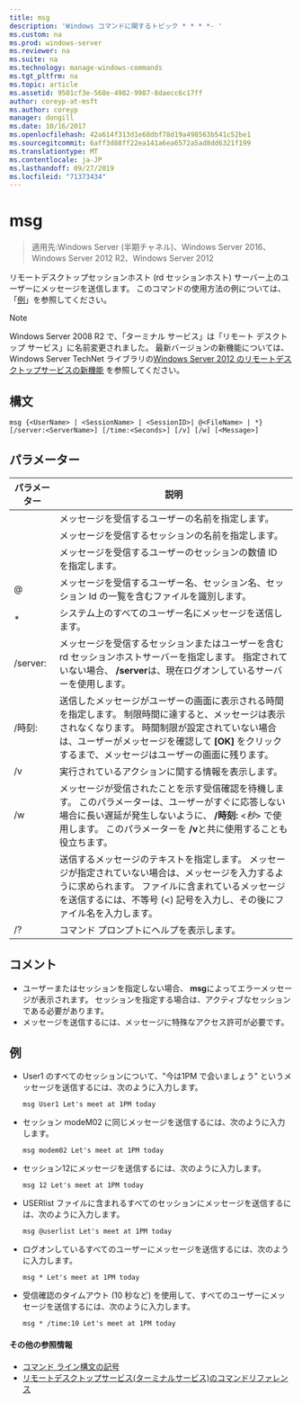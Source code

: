 ```yaml
---
title: msg
description: 'Windows コマンドに関するトピック * * * *- '
ms.custom: na
ms.prod: windows-server
ms.reviewer: na
ms.suite: na
ms.technology: manage-windows-commands
ms.tgt_pltfrm: na
ms.topic: article
ms.assetid: 9501cf3e-568e-4982-9987-8daecc6c17ff
author: coreyp-at-msft
ms.author: coreyp
manager: dongill
ms.date: 10/16/2017
ms.openlocfilehash: 42a614f313d1e68dbf78d19a498563b541c52be1
ms.sourcegitcommit: 6aff3d88ff22ea141a6ea6572a5ad8dd6321f199
ms.translationtype: MT
ms.contentlocale: ja-JP
ms.lasthandoff: 09/27/2019
ms.locfileid: "71373434"
---
```

# <a name="msg"></a>msg

>適用先:Windows Server (半期チャネル)、Windows Server 2016、Windows Server 2012 R2、Windows Server 2012

リモートデスクトップセッションホスト (rd セッションホスト) サーバー上のユーザーにメッセージを送信します。
このコマンドの使用方法の例については、「[例](#BKMK_examples)」を参照してください。
> [!NOTE]
> Windows Server 2008 R2 で、「ターミナル サービス」は「リモート デスクトップ サービス」に名前変更されました。 最新バージョンの新機能については、Windows Server TechNet ライブラリの[Windows Server 2012 のリモートデスクトップサービスの新機能](https://technet.microsoft.com/library/hh831527) を参照してください。

## <a name="syntax"></a>構文
```
msg {<UserName> | <SessionName> | <SessionID>| @<FileName> | *} [/server:<ServerName>] [/time:<Seconds>] [/v] [/w] [<Message>]
```

## <a name="parameters"></a>パラメーター

|      パラメーター       |                                                                                                                               説明                                                                                                                               |
|----------------------|-------------------------------------------------------------------------------------------------------------------------------------------------------------------------------------------------------------------------------------------------------------------------|
|      <UserName>      |                                                                                                  メッセージを受信するユーザーの名前を指定します。                                                                                                   |
|    <SessionName>     |                                                                                                 メッセージを受信するセッションの名前を指定します。                                                                                                 |
|     <SessionID>      |                                                                                            メッセージを受信するユーザーのセッションの数値 ID を指定します。                                                                                            |
|     @<FileName>      |                                                                         メッセージを受信するユーザー名、セッション名、セッション Id の一覧を含むファイルを識別します。                                                                         |
|          \*          |                                                                                                           システム上のすべてのユーザー名にメッセージを送信します。                                                                                                            |
| /server:<ServerName> |                                              メッセージを受信するセッションまたはユーザーを含む rd セッションホストサーバーを指定します。 指定されていない場合、 **/server**は、現在ログオンしているサーバーを使用します。                                              |
|   /時刻: <Seconds>    | 送信したメッセージがユーザーの画面に表示される時間を指定します。 制限時間に達すると、メッセージは表示されなくなります。 時間制限が設定されていない場合は、ユーザーがメッセージを確認して **[OK]** をクリックするまで、メッセージはユーザーの画面に残ります。 |
|          /v          |                                                                                                         実行されているアクションに関する情報を表示します。                                                                                                         |
|          /w          |         メッセージが受信されたことを示す受信確認を待機します。 このパラメーターは、ユーザーがすぐに応答しない場合に長い遅延が発生しないように、 **/時刻:** <*秒*> で使用します。 このパラメーターを **/v**と共に使用することも役立ちます。          |
|      <Message>       |                  送信するメッセージのテキストを指定します。 メッセージが指定されていない場合は、メッセージを入力するように求められます。 ファイルに含まれているメッセージを送信するには、不等号 (<) 記号を入力し、その後にファイル名を入力します。                  |
|          /?          |                                                                                                                  コマンド プロンプトにヘルプを表示します。                                                                                                                   |

## <a name="remarks"></a>コメント
-   ユーザーまたはセッションを指定しない場合、 **msg**によってエラーメッセージが表示されます。 セッションを指定する場合は、アクティブなセッションである必要があります。
-   メッセージを送信するには、メッセージに特殊なアクセス許可が必要です。

## <a name="BKMK_examples"></a>例
-   User1 のすべてのセッションについて、"今は1PM で会いましょう" というメッセージを送信するには、次のように入力します。
    ```
    msg User1 Let's meet at 1PM today
    ```
-   セッション modeM02 に同じメッセージを送信するには、次のように入力します。
    ```
    msg modem02 Let's meet at 1PM today
    ```
-   セッション12にメッセージを送信するには、次のように入力します。
    ```
    msg 12 Let's meet at 1PM today
    ```
-   USERlist ファイルに含まれるすべてのセッションにメッセージを送信するには、次のように入力します。
    ```
    msg @userlist Let's meet at 1PM today
    ```
-   ログオンしているすべてのユーザーにメッセージを送信するには、次のように入力します。
    ```
    msg * Let's meet at 1PM today
    ```
-   受信確認のタイムアウト (10 秒など) を使用して、すべてのユーザーにメッセージを送信するには、次のように入力します。
    ```
    msg * /time:10 Let's meet at 1PM today
    ```

#### <a name="additional-references"></a>その他の参照情報
-  [コマンド ライン構文の記号](command-line-syntax-key.md)
-  [リモートデスクトップサービス&#40;ターミナルサービス&#41;のコマンドリファレンス](remote-desktop-services-terminal-services-command-reference.md)
